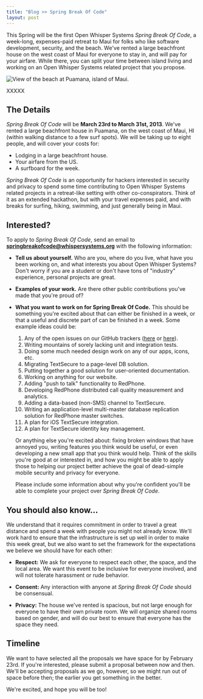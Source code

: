 ```yaml
---
title: "Blog >> Spring Break Of Code"
layout: post
---
```


This Spring will be the first Open Whisper Systems *Spring Break Of Code*, a week-long, expenses-paid retreat to
Maui for folks who like software development, security, and the beach.  We've rented a large beachfront house on 
the west coast of Maui for everyone to stay in, and will pay for your airfare.  While there, you can split your 
time between island living and working on an Open Whisper Systems related project that you propose.

<img class="nice" src="/blog/images/maui.png" alt="View of the beach at Puamana, island of Maui." />

XXXXX

## The Details

*Spring Break Of Code* will be **March 23rd to March 31st, 2013**.  We've rented a large beachfront house in Puamana, on
the west coast of Maui, HI (within walking distance to a few surf spots).  We will be taking up to eight people, and will 
cover your costs for:

-  Lodging in a large beachfront house.
-  Your airfare from the US.
-  A surfboard for the week.

*Spring Break Of Code* is an opportunity for hackers interested in security and privacy to spend some time contributing 
to Open Whisper Systems related projects in a retreat-like setting with other co-conspirators.  Think of it as an extended 
hackathon, but with your travel expenses paid, and with breaks for surfing, hiking, swimming, and just generally being in Maui.

## Interested?

To apply to *Spring Break Of Code*, send an email to **springbreakofcode@whispersystems.org** with the following information:

- **Tell us about yourself.** Who are you, where do you live, what have you been working on, and what interests you about 
  Open Whisper Systems? Don't worry if you are a student or don't have tons of "industry" experience, personal projects 
  are great.
- **Examples of your work.** Are there other public contributions you've made that you're proud of?
- **What you want to work on for Spring Break Of Code.** This should be something you're excited about that can either
  be finished in a week, or that a useful and discrete part of can be finished in a week. Some example ideas could be:

  1. Any of the open issues on our GitHub trackers ([here](https://github.com/WhisperSystems/TextSecure/issues) or
     [here](https://github.com/WhisperSystems/RedPhone/issues/)).
  1. Writing mountains of sorely lacking unit and integration tests.
  1. Doing some much needed design work on any of our apps, icons, etc.
  1. Migrating TextSecure to a page-level DB solution.
  1. Putting together a good solution for user-oriented documentation.
  1. Working on anything for our website.
  1. Adding "push to talk" functionality to RedPhone.
  1. Developing RedPhone distributed call quality measurement and analytics.
  1. Adding a data-based (non-SMS) channel to TextSecure.
  1. Writing an application-level multi-master database replication solution for RedPhone master switches.
  1. A plan for iOS TextSecure integration.
  1. A plan for TextSecure identity key management.

  Or anything else you're excited about: fixing broken windows that have annoyed you, writing features you think would
  be useful, or even developing a new small app that you think would help.  Think of the skills you're good at or interested in,
  and how you might be able to apply those to helping our project better achieve the goal of dead-simple mobile security and 
  privacy for everyone.

  Please include some information about why you're confident you'll be able to complete your project over *Spring Break Of Code*.

## You should also know...

We understand that it requires commitment in order to travel a great distance and spend a week with people you 
might not already know.  We'll work hard to ensure that the infrastructure is set up well in order to make 
this week great, but we also want to set the framework for the expectations we believe we should have for 
each other:

- **Respect:** We ask for everyone to respect each other, the space, and the local area.  We want this event to 
be inclusive for everyone involved, and will not tolerate harassment or rude behavior.

- **Consent:** Any interaction with anyone at *Spring Break Of Code* should be consensual.

- **Privacy:** The house we've rented is spacious, but not large enough for everyone to have their own private 
room.  We will organize shared rooms based on gender, and will do our best to ensure that everyone has the space 
they need.

## Timeline

We want to have selected all the proposals we have space for by February 23rd.  If you're interested, please submit a 
proposal between now and then. We'll be accepting proposals as we go, however, so we might run out of space before then; 
the earlier you get something in the better.

We're excited, and hope you will be too!
